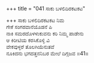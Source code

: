 +++
title = "041 ಸಾಕು ಬಳಲಿದಿರಕಟಕಟ"

+++
ಸಾಕು ಬಳಲಿದಿರಕಟಕಟ ನಿಮ  
ಗೇಕೆ ಸಂಗರವಾನೆಯೊಡನೆ ಪಿ  
ನಾಕಿ ಸಮರದೊಳಳುಕುವನು ಕರಿ ನಿಮ್ಮ ಪಾಡೇನು  
ಆ ಕಿರೀಟಿಯ ಕರಸಿಕೊಳ್ಳಿ ವಿ  
ವೇಕವುಳ್ಳರೆ ತೊಲಗಿಯೆನುತವೆ  
ನೂಕಿದನು ಭಗದತ್ತನನಿಬರ ಮೇಲೆ ದಿಗ್ಗಜವ    ॥41॥